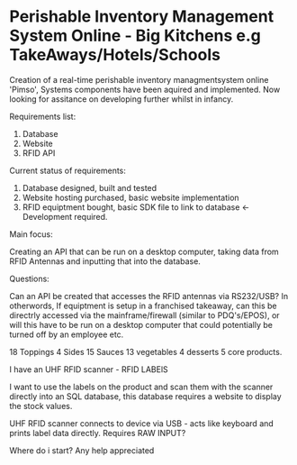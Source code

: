 # Perishable Inventory Management System Online - Big Kitchens e.g TakeAways/Hotels/Schools

Creation of a real-time perishable inventory managmentsystem online 'Pimso', Systems components have been aquired and implemented. Now looking for assitance on developing further whilst in infancy.

Requirements list: 

1. Database
2. Website
3. RFID API

Current status of requirements:

1. Database designed, built and tested
2. Website hosting purchased, basic website implementation
3. RFID equiptment bought, basic SDK file to link to database <- Development required. 

Main focus:

Creating an API that can be run on a desktop computer, taking data from RFID Antennas and inputting that into the database. 

Questions: 

Can an API be created that accesses the RFID antennas via RS232/USB? In otherwords, If equiptment is setup in a franchised takeaway, can this be directrly accessed via the mainframe/firewall (similar to PDQ's/EPOS), or will this have to be run on a desktop computer that could potentially be turned off by an employee etc.



18 Toppings 4 Sides 15 Sauces 13 vegetables 4 desserts 5 core products.

I have an UHF RFID scanner - RFID LABElS

I want to use the labels on the product and scan them with the scanner directly into an SQL database, 
this database requires a website to display the stock values.

UHF RFID scanner connects to device via USB - acts like keyboard and prints label data directly. Requires RAW INPUT? 

Where do i start? Any help appreciated

